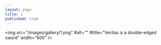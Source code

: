 ```yaml
---
layout: page
title: 1
published: true
---
```


<img src="/images/gallery/1.png"
#alt=""
#title="Veritas is a double-edged sword"
width="600"
/>
